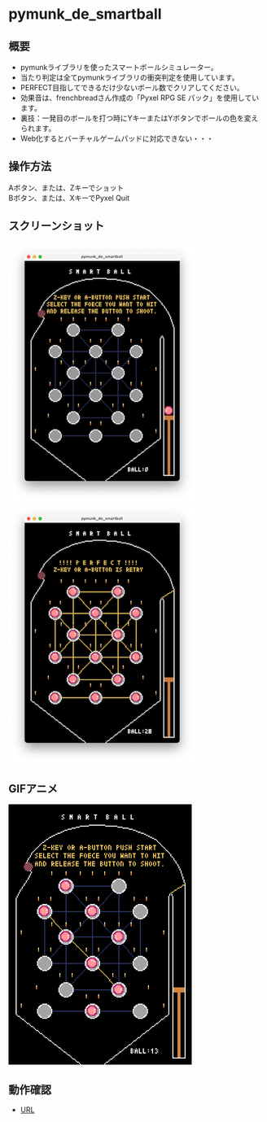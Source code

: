 # pymunk_de_smartball
## 概要
- pymunkライブラリを使ったスマートボールシミュレーター。
- 当たり判定は全てpymunkライブラリの衝突判定を使用しています。
- PERFECT目指してできるだけ少ないボール数でクリアしてください。
- 効果音は、frenchbreadさん作成の「Pyxel RPG SE パック」を使用しています。
- 裏技：一発目のボールを打つ時にYキーまたはYボタンでボールの色を変えられます。
- Web化するとバーチャルゲームパッドに対応できない・・・

## 操作方法
Aボタン、または、Zキーでショット  
Bボタン、または、XキーでPyxel Quit  

## スクリーンショット
![SS](sm_start.png)
![SS](sm_perfect.png)

## GIFアニメ
![GIF](sm_0116.gif)

## 動作確認
- [URL](https://sanbunno-ichi.github.io/pymunk_de_smartball/)

